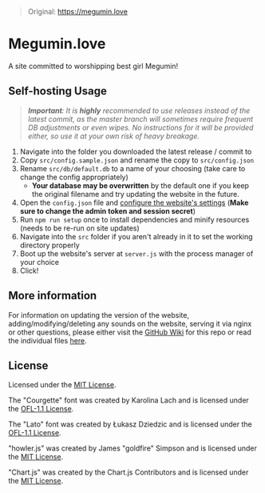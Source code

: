 >Original: https://megumin.love

# Megumin.love

A site committed to worshipping best girl Megumin!

## Self-hosting Usage

>_**Important**: It is _**highly**_ recommended to use releases instead of the latest commit, as the master branch will sometimes require frequent DB adjustments or even wipes. No instructions for it will be provided either, so use it at your own risk of heavy breakage._

1. Navigate into the folder you downloaded the latest release / commit to
2. Copy `src/config.sample.json` and rename the copy to `src/config.json`
3. Rename `src/db/default.db` to a name of your choosing (take care to change the config appropriately)
   * **Your database may be overwritten** by the default one if you keep the original filename and try updating the website in the future.
4. Open the `config.json` file and [configure the website's settings](https://github.com/robflop/megumin.love/wiki/Configuration) (**Make sure to change the admin token and session secret**)
5. Run `npm run setup` once to install dependencies and minify resources (needs to be re-run on site updates)
6. Navigate into the `src` folder if you aren't already in it to set the working directory properly
7. Boot up the website's server at `server.js` with the process manager of your choice
8. Click!

## More information

For information on updating the version of the website, adding/modifying/deleting any sounds on the website, serving it via nginx or other questions, please either visit the [GitHub Wiki](https://github.com/robflop/megumin.love/wiki) for this repo or read the individual files [here](https://github.com/robflop/megumin.love/tree/master/docs).

## License

Licensed under the [MIT License](LICENSE.md).

The "Courgette" font was created by Karolina Lach and is licensed under the [OFL-1.1 License](/src/resources/fonts/Courgette/OFL.txt).

The "Lato" font was created by Łukasz Dziedzic and is licensed under the [OFL-1.1 License](/src/resources/fonts/Lato/OFL.txt).

"howler.js" was created by James "goldfire" Simpson and is licensed under the [MIT License](/src/resources/js/howler/LICENSE.md).

"Chart.js" was created by the Chart.js Contributors and is licensed under the [MIT License](/src/resources/js/chartjs/LICENSE.md).